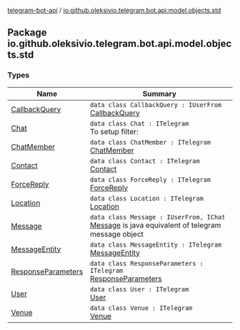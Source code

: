 [telegram-bot-api](../index.md) / [io.github.oleksivio.telegram.bot.api.model.objects.std](./index.md)

## Package io.github.oleksivio.telegram.bot.api.model.objects.std

### Types

| Name | Summary |
|---|---|
| [CallbackQuery](-callback-query/index.md) | `data class CallbackQuery : IUserFrom`<br>[CallbackQuery](https://core.telegram.org/bots/api/#callbackquery) |
| [Chat](-chat/index.md) | `data class Chat : ITelegram`<br>To setup filter: |
| [ChatMember](-chat-member/index.md) | `data class ChatMember : ITelegram`<br>[ChatMember](https://core.telegram.org/bots/api/#chatmember) |
| [Contact](-contact/index.md) | `data class Contact : ITelegram`<br>[Contact](https://core.telegram.org/bots/api/#contact) |
| [ForceReply](-force-reply/index.md) | `data class ForceReply : ITelegram`<br>[ForceReply](https://core.telegram.org/bots/api/#forcereply) |
| [Location](-location/index.md) | `data class Location : ITelegram`<br>[Location](https://core.telegram.org/bots/api/#location) |
| [Message](-message/index.md) | `data class Message : IUserFrom, IChat`<br>[Message](-message/index.md) is java equivalent of telegram message object |
| [MessageEntity](-message-entity/index.md) | `data class MessageEntity : ITelegram`<br>[MessageEntity](https://core.telegram.org/bots/api/#messageentity) |
| [ResponseParameters](-response-parameters/index.md) | `data class ResponseParameters : ITelegram`<br>[ResponseParameters](https://core.telegram.org/bots/api/#responseparameters) |
| [User](-user/index.md) | `data class User : ITelegram`<br>[User](https://core.telegram.org/bots/api/#user) |
| [Venue](-venue/index.md) | `data class Venue : ITelegram`<br>[Venue](https://core.telegram.org/bots/api/#venue) |

